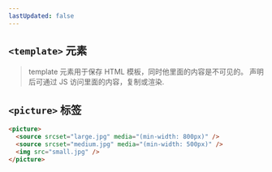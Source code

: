 ```yaml
---
lastUpdated: false
---
```


## `<template>` 元素

> template 元素用于保存 HTML 模板，同时他里面的内容是不可见的。
> 声明后可通过 JS 访问里面的内容，复制或渲染.

## `<picture>` 标签

```html
<picture>
  <source srcset="large.jpg" media="(min-width: 800px)" />
  <source srcset="medium.jpg" media="(min-width: 500px)" />
  <img src="small.jpg" />
</picture>
```
